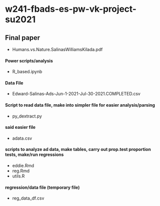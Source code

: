 # w241-fbads-es-pw-vk-project-su2021


## Final paper

* Humans.vs.Nature.SalinasWilliamsKilada.pdf

#### Power scripts/analysis

* R_based.ipynb

#### Data File

* Edward-Salinas-Ads-Jun-1-2021-Jul-30-2021.COMPLETED.csv

#### Script to read data file, make into simpler file for easier analysis/parsing

* py_dextract.py

#### said easier file

* adata.csv

#### scripts to analyze ad data, make tables, carry out prop.test proportion tests, make/run regressions

* eddie.Rmd
* reg.Rmd
* utils.R

#### regression/data file (temporary file)

* reg_data_df.csv
